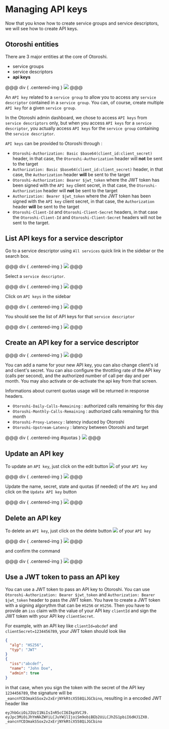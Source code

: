 # Managing API keys

Now that you know how to create service groups and service descriptors, we will see how to create API keys.

## Otoroshi entities

There are 3 major entities at the core of Otoroshi.

* service groups
* service descriptors
* **api keys**

@@@ div { .centered-img }
<img src="../img/models-apikey.png" />
@@@

An `API key` related to a `service group` to allow you to access any `service descriptor` contained in a `service group`. You can, of course, create multiple `API key` for a given `service group`.

In the Otoroshi admin dashboard, we chose to access `API keys` from `service descriptors` only, but when you access `API keys` for a `service descriptor`, you actually access `API keys` for the `service group` containing the `service descriptor`.

`API keys` can be provided to Otoroshi through :

* `Otoroshi-Authorization: Basic $base64(client_id:client_secret)` header, in that case, the `Otoroshi-Authorization` header will **not** be sent to the target
* `Authorization: Basic $base64(client_id:client_secret)` header, in that case, the `Authorization` header **will** be sent to the target
* `Otoroshi-Authorization: Bearer $jwt_token` where the JWT token has been signed with the `API key` client secret, in that case, the `Otoroshi-Authorization` header will **not** be sent to the target
* `Authorization: Bearer $jwt_token` where the JWT token has been signed with the `API key` client secret, in that case, the `Authorization` header **will** be sent to the target
* `Otoroshi-Client-Id` and `Otoroshi-Client-Secret` headers, in that case the `Otoroshi-Client-Id` and `Otoroshi-Client-Secret` headers will not be sent to the target.

## List API keys for a service descriptor

Go to a service descriptor using `All services` quick link in the sidebar or the search box.

@@@ div { .centered-img }
<img src="../img/sidebar-all-services.png" />
@@@

Select a `service descriptor`.

@@@ div { .centered-img }
<img src="../img/all-services.png" />
@@@

Click on `API keys` in the sidebar

@@@ div { .centered-img }
<img src="../img/sidebar-apikeys.png" />
@@@

You should see the list of API keys for that `service descriptor`

@@@ div { .centered-img }
<img src="../img/apikeys-list.png" />
@@@

## Create an API key for a service descriptor

@@@ div { .centered-img }
<img src="../img/add-apikey.png" />
@@@

You can add a name for your new API key, you can also change client's id and client's secret. You can also configure the throttling rate of the API key (calls per second), and the authorized number of call per day and per month. You may also activate or de-activate the api key from that screen.

Informations about current quotas usage will be returned in response headers.

* `Otoroshi-Daily-Calls-Remaining` : authorized calls remaining for this day
* `Otoroshi-Monthly-Calls-Remaining` : authorized calls remaining for this month
* `Otoroshi-Proxy-Latency` : latency induced by Otoroshi
* `Otoroshi-Upstream-Latency` : latency between Otoroshi and target

@@@ div { .centered-img #quotas }
<img src="../img/create-apikey.png" />
@@@

## Update an API key

To update an `API key`, just click on the edit button <img src="../img/edit.png" /> of your `API key`

@@@ div { .centered-img }
<img src="../img/apikey-edit.png" />
@@@

Update the name, secret, state and quotas (if needed) of the `API key` and click on the `Update API key` button

@@@ div { .centered-img }
<img src="../img/apikey-update.png" />
@@@

## Delete an API key

To delete an `API key`, just click on the delete button <img src="../img/delete.png" /> of your `API key`

@@@ div { .centered-img }
<img src="../img/apikey-delete.png" />
@@@

and confirm the command

@@@ div { .centered-img }
<img src="../img/apikey-delete-confirm.png" />
@@@

## Use a JWT token to pass an API key

You can use a JWT token to pass an API key to Otoroshi. 
You can use `Otoroshi-Authorization: Bearer $jwt_token` and `Authorization: Bearer $jwt_token` header to pass the JWT token.
You have to create a JWT token with a signing algorythm that can be `HS256` or `HS256`. Then you have to provide an `iss` claim with the value of your API key `clientId` and sign the JWT token with your API key `clientSecret`.

For example, with an API key like `clientId=abcdef` and `clientSecret=1234456789`, your JWT token should look like

```json
{
  "alg": "HS256",
  "typ": "JWT"
}
{
  "iss":"abcdef",
  "name": "John Doe",
  "admin": true
}
```

in that case, when you sign the token with the secret of the API key `1234456789`, the signature will be `_eancnYCD3makSSox2v2xErjNYkRtcX558QiJGCbino`, resulting in a encoded JWT header like

```
eyJhbGciOiJIUzI1NiIsInR5cCI6IkpXVCJ9.
eyJpc3MiOiJhYmNkZWYiLCJuYW1lIjoiSm9obiBEb2UiLCJhZG1pbiI6dHJ1ZX0.
_eancnYCD3makSSox2v2xErjNYkRtcX558QiJGCbino
```
